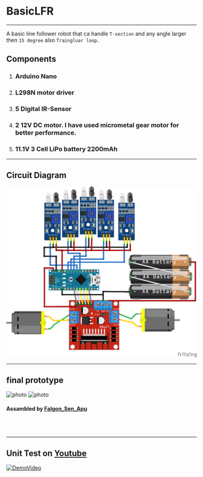 # BasicLFR
***
A basic line follower robot that ca handle `T-section` and any angle larger then `15 degree` also `Traingluar loop`.

## Components

1. ### Arduino Nano
2. ### L298N motor driver
3. ### 5 Digital IR-Sensor
4. ### 2 12V DC motor. I have used micrometal gear motor for     better performance.
5. ### 11.1V 3 Cell LiPo battery 2200mAh


***

## Circuit Diagram

![circuit_diagram](images/circuit_diagram.png)  
***

## final prototype
![photo](images/IMG_20200418_230727.jpg)
![photo](images/IMG_20200418_225427_1.jpg)

#### Assambled by [Falgon_Sen_Apu](https://www.linkedin.com/in/falgoon-sen-apu-188a63168)
<br/><br/>
***
## Unit Test on [Youtube](https://www.youtube.com/watch?v=54BsUsKn69U)
[![DemoVideo](https://img.youtube.com/vi/54BsUsKn69U/0.jpg)](https://www.youtube.com/watch?v=54BsUsKn69U)
